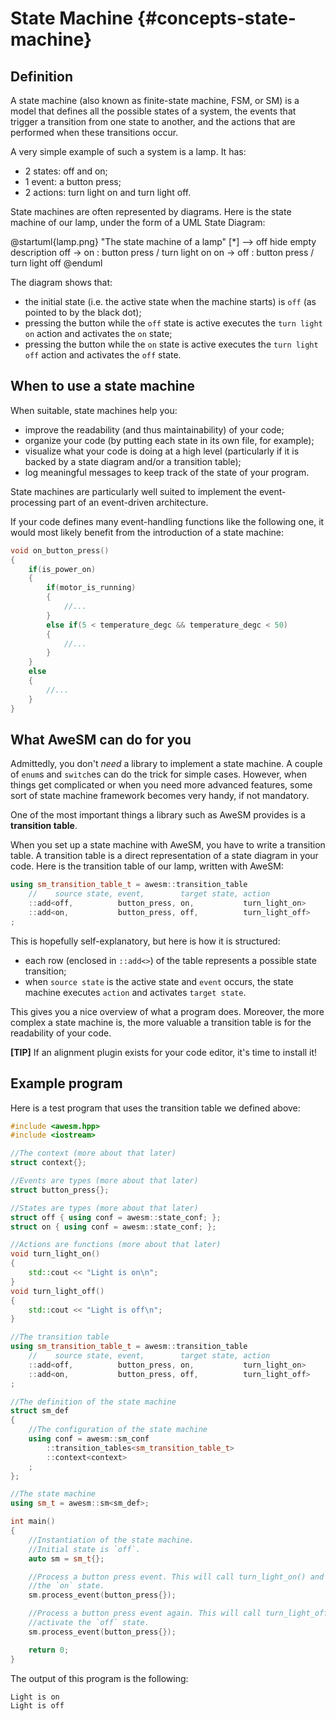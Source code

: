 # State Machine {#concepts-state-machine}

## Definition

A state machine (also known as finite-state machine, FSM, or SM) is a model that defines all the possible states of a system, the events that trigger a transition from one state to another, and the actions that are performed when these transitions occur.

A very simple example of such a system is a lamp. It has:

* 2 states: off and on;
* 1 event: a button press;
* 2 actions: turn light on and turn light off.

State machines are often represented by diagrams. Here is the state machine of our lamp, under the form of a UML State Diagram:

@startuml{lamp.png} "The state machine of a lamp"
[*] --> off
hide empty description
off -> on : button press / turn light on
on -> off : button press / turn light off
@enduml

The diagram shows that:

* the initial state (i.e. the active state when the machine starts) is `off` (as pointed to by the black dot);
* pressing the button while the `off` state is active executes the `turn light on` action and activates the `on` state;
* pressing the button while the `on` state is active executes the `turn light off` action and activates the `off` state.

## When to use a state machine

When suitable, state machines help you:

* improve the readability (and thus maintainability) of your code;
* organize your code (by putting each state in its own file, for example);
* visualize what your code is doing at a high level (particularly if it is backed by a state diagram and/or a transition table);
* log meaningful messages to keep track of the state of your program.

State machines are particularly well suited to implement the event-processing part of an event-driven architecture.

If your code defines many event-handling functions like the following one, it would most likely benefit from the introduction of a state machine:

```cpp
void on_button_press()
{
    if(is_power_on)
    {
        if(motor_is_running)
        {
            //...
        }
        else if(5 < temperature_degc && temperature_degc < 50)
        {
            //...
        }
    }
    else
    {
        //...
    }
}
```

## What AweSM can do for you

Admittedly, you don't *need* a library to implement a state machine. A couple of `enum`s and `switch`es can do the trick for simple cases. However, when things get complicated or when you need more advanced features, some sort of state machine framework becomes very handy, if not mandatory.

One of the most important things a library such as AweSM provides is a **transition table**.

When you set up a state machine with AweSM, you have to write a transition table. A transition table is a direct representation of a state diagram in your code. Here is the transition table of our lamp, written with AweSM:

```cpp
using sm_transition_table_t = awesm::transition_table
    //    source state, event,        target state, action
    ::add<off,          button_press, on,           turn_light_on>
    ::add<on,           button_press, off,          turn_light_off>
;
```

This is hopefully self-explanatory, but here is how it is structured:

* each row (enclosed in `::add<>`) of the table represents a possible state transition;
* when `source state` is the active state and `event` occurs, the state machine executes `action` and activates `target state`.

This gives you a nice overview of what a program does. Moreover, the more complex a state machine is, the more valuable a transition table is for the readability of your code.

**[TIP]** If an alignment plugin exists for your code editor, it's time to install it!

## Example program

Here is a test program that uses the transition table we defined above:

```cpp
#include <awesm.hpp>
#include <iostream>

//The context (more about that later)
struct context{};

//Events are types (more about that later)
struct button_press{};

//States are types (more about that later)
struct off { using conf = awesm::state_conf; };
struct on { using conf = awesm::state_conf; };

//Actions are functions (more about that later)
void turn_light_on()
{
    std::cout << "Light is on\n";
}
void turn_light_off()
{
    std::cout << "Light is off\n";
}

//The transition table
using sm_transition_table_t = awesm::transition_table
    //    source state, event,        target state, action
    ::add<off,          button_press, on,           turn_light_on>
    ::add<on,           button_press, off,          turn_light_off>
;

//The definition of the state machine
struct sm_def
{
    //The configuration of the state machine
    using conf = awesm::sm_conf
        ::transition_tables<sm_transition_table_t>
        ::context<context>
    ;
};

//The state machine
using sm_t = awesm::sm<sm_def>;

int main()
{
    //Instantiation of the state machine.
    //Initial state is `off`.
    auto sm = sm_t{};

    //Process a button press event. This will call turn_light_on() and activate
    //the `on` state.
    sm.process_event(button_press{});

    //Process a button press event again. This will call turn_light_off() and
    //activate the `off` state.
    sm.process_event(button_press{});

    return 0;
}
```

The output of this program is the following:

```
Light is on
Light is off
```
